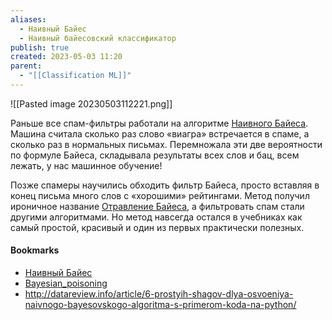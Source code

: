 ```yaml
---
aliases:
  - Наивный Байес
  - Наивный байесовский классификатор
publish: true
created: 2023-05-03 11:20
parent:
  - "[[Classification ML]]"
---
```


![[Pasted image 20230503112221.png]]


Раньше все спам-фильтры работали на алгоритме [Наивного Байеса](http://datareview.info/article/6-prostyih-shagov-dlya-osvoeniya-naivnogo-bayesovskogo-algoritma-s-primerom-koda-na-python/). Машина считала сколько раз слово «виагра» встречается в спаме, а сколько раз в нормальных письмах. Перемножала эти две вероятности по формуле Байеса, складывала результаты всех слов и бац, всем лежать, у нас машинное обучение!

Позже спамеры научились обходить фильтр Байеса, просто вставляя в конец письма много слов с «хорошими» рейтингами. Метод получил ироничное название [Отравление Байеса](https://en.wikipedia.org/wiki/Bayesian_poisoning), а фильтровать спам стали другими алгоритмами. Но метод навсегда остался в учебниках как самый простой, красивый и один из первых практически полезных.

#### Bookmarks
- [Наивный Байес](https://ru.wikipedia.org/wiki/%D0%9D%D0%B0%D0%B8%D0%B2%D0%BD%D1%8B%D0%B9_%D0%B1%D0%B0%D0%B9%D0%B5%D1%81%D0%BE%D0%B2%D1%81%D0%BA%D0%B8%D0%B9_%D0%BA%D0%BB%D0%B0%D1%81%D1%81%D0%B8%D1%84%D0%B8%D0%BA%D0%B0%D1%82%D0%BE%D1%80)
- [Bayesian_poisoning](https://en.wikipedia.org/wiki/Bayesian_poisoning)
- http://datareview.info/article/6-prostyih-shagov-dlya-osvoeniya-naivnogo-bayesovskogo-algoritma-s-primerom-koda-na-python/

